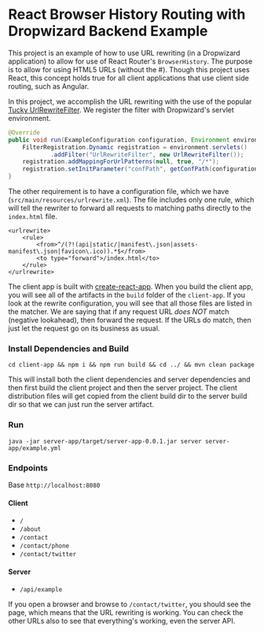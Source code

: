 
# React Browser History Routing with Dropwizard Backend Example

This project is an example of how to use URL rewriting (in a Dropwizard application) to allow for use of
React Router's `BrowserHistory`. The purpose is to allow for using HTML5 URLs (without the #). Though
this project uses React, this concept holds true for all client applications that use client side routing,
such as Angular.

In this project, we accomplish the URL rewriting with the use of the popular [Tucky UrlRewriteFilter][rewrite-filter].
We register the filter with Dropwizard's servlet environment.

```java
@Override
public void run(ExampleConfiguration configuration, Environment environment) throws Exception {
    FilterRegistration.Dynamic registration = environment.servlets()
            .addFilter("UrlRewriteFilter", new UrlRewriteFilter());
    registration.addMappingForUrlPatterns(null, true, "/*");
    registration.setInitParameter("confPath", getConfPath(configuration));
}
```

The other requirement is to have a configuration file, which we have (`src/main/resources/urlrewrite.xml`).
The file includes only one rule, which will tell the rewriter to forward all requests to matching paths
directly to the `index.html` file.

```
<urlrewrite>
    <rule>
        <from>^/(?!(api|static/|manifest\.json|assets-manifest\.json|favicon\.ico)).*$</from>
        <to type="forward">/index.html</to>
    </rule>
</urlrewrite>
```

The client app is built with [create-react-app][create-react-app]. When you build the client app,
you will see all of the artifacts in the `build` folder of the `client-app`. If you look
at the rewrite configuration, you will see that all those files are listed in the matcher.
We are saying that if any request URL _does NOT_ match (negative lookahead), then forward the request.
If the URLs do match, then just let the request go on its business as usual.


### Install Dependencies and Build

```
cd client-app && npm i && npm run build && cd ../ && mvn clean package
```

This will install both the client dependencies and server dependencies and then first build
the client project and then the server project. The client distribution files will get
copied from the client build dir to the server build dir so that we can just run the
server artifact.

### Run

```
java -jar server-app/target/server-app-0.0.1.jar server server-app/example.yml
```

### Endpoints

Base `http://localhost:8080`

#### Client

* `/`
* `/about`
* `/contact`
* `/contact/phone`
* `/contact/twitter`

#### Server

* `/api/example`

If you open a browser and browse to `/contact/twitter`, you should see the page, which means that the
URL rewriting is working. You can check the other URLs also to see that everything's working, even the server API.


[rewrite-filter]: http://tuckey.org/urlrewrite/
[create-react-app]: https://github.com/facebookincubator/create-react-app
